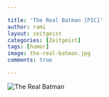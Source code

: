 ```yaml
---

title: 'The Real Batman [PIC]'
author: rami
layout: zeitgeist
categories: [Zeitgeist]
tags: [humor]
image: the-real-batman.jpg
comments: true

---
```


![The Real Batman](/assets/images/content/zeitgeist/the-real-batman.jpg)
